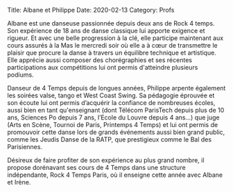 Title: Albane et Philippe 
Date: 2020-02-13
Category: Profs 

Albane est une danseuse passionnée depuis deux ans de Rock 4 temps. Son expérience de 18 ans de danse classique lui apporte exigence et rigueur. Et avec une belle progression à la clé, elle participe maintenant aux cours assurés à la Mas le mercredi soir où elle a à cœur de transmettre le plaisir que procure la danse à travers un équilibre technique et artistique. Elle apprécie aussi composer des chorégraphies et ses récentes participations aux compétitions lui ont permis d'atteindre plusieurs podiums.

Danseur de 4 Temps depuis de longues années, Philippe arpente également les soirées valse, tango et West Coast Swing. Sa pédagogie éprouvée et son écoute lui ont permis d’acquérir la confiance de nombreuses écoles, aussi bien en tant qu'enseignant (dont Télécom ParisTech depuis plus de 10 ans, Sciences Po depuis 7 ans, l’Ecole du Louvre depuis 4 ans...) que juge (Arts en Scène, Tournoi de Paris, Printemps 4 Temps) et lui ont permis de promouvoir cette danse lors de grands événements aussi bien grand public, comme les Jeudis Danse de la RATP, que prestigieux comme le Bal des Parisiennes.

Désireux de faire profiter de son expérience au plus grand nombre, il propose dorénavant ses cours de 4 Temps dans une structure indépendante, Rock 4 Temps Paris, où il enseigne cette année avec Albane et Irène.
